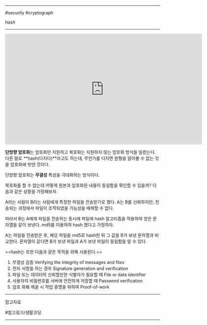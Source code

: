 
---

#security #cryptograph

_hash_

---

<iframe width="640" height="360" src="https://www.youtube.com/embed/qP1H2dwnAVA" title="암호학1 - 2. 단방향 암호화 방법" frameborder="0" allow="accelerometer; autoplay; clipboard-write; encrypted-media; gyroscope; picture-in-picture; web-share" referrerpolicy="strict-origin-when-cross-origin" allowfullscreen></iframe>

**단방향 암호화**는 암호화만 지원하고 복호화는 지원하지 않는 암호화 방식을 일컫는다.
다른 말로 **hash(다지다)**라고도 하는데, 무언가를 다지면 원형을 알아볼 수 없는 것을 암호화에 빗댄 것이다.

단방향 암호화는 **무결성** 특성을 극대화하는 방식이다.

복호화를 할 수 없는데 어떻게 원본과 암호화된 내용이 동일함을 확인할 수 있을까? 다음과 같은 상황을 가정해보자.

A라는 사람이 B라는 사람에게 특정한 파일을 전송받기로 했다. A는 B를 신뢰하지만, 전송되는 과정에서 파일이 조작되었을 가능성을 배제할 수 없다.

따라서 B는 A에게 파일을 전송하는 동시에 파일에 hash 알고리즘을 적용하여 얻은 문자열을 같이 보낸다. md5를 이용하여 hash 했다고 가정하자.

A는 파일을 전송받은 후, 해당 파일을 md5로 hash한 뒤 그 값을 B가 보낸 문자열과 비교한다. 문자열이 같다면 B가 보낸 파일과 A가 보낸 파일이 동일함을 알 수 있다.

==hash는 또한 다음과 같은 목적을 위해 사용된다.==

1. 무결성 검증 Verifying the integrity of messages and files
2. 전자 서명을 하는 경우 Signature generation and verification
3. 파일 또는 데이터의 신뢰할만한 식별자가 필요할 때 File or data identifier
4. 사용자의 비밀번호를 서버에 안전하게 저장할 때 Password verification
5. 암호 화폐 채굴 시 작업 증명을 위하여 Proof-of-work

---

참고자료

#참고링크/생활코딩 

---